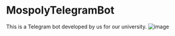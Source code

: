 # MospolyTelegramBot
 This is a Telegram bot developed by us for our university.
![image](https://user-images.githubusercontent.com/104797558/232169527-01dfa2ee-5656-43ab-ae72-387c8d729044.png)

